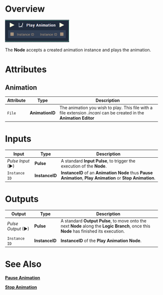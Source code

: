 # Overview

![The Play Animation Node.](../../.gitbook/assets/toolbox/animation/PlayAnimation.PNG)

The **Node** accepts a created animation instance and plays the animation.

# Attributes
## Animation

|Attribute|Type|Description|
|---|---|---|
|`File`|**AnimationID**|The animation you wish to play. This file with a file extension *.incani* can be created in the **Animation Editor** |

# Inputs

|Input|Type|Description|
|---|---|---|
|*Pulse Input* (►)|**Pulse**|A standard **Input Pulse**, to trigger the execution of the **Node**.|
|`Instance ID`|**InstanceID**|**InstanceID** of an **Animation** **Node** thus **Pause Animation**, **Play Animation** or **Stop Animation**.|

# Outputs

|Output|Type|Description|
|---|---|---|
|*Pulse Output* (►)|**Pulse**|A standard **Output Pulse**, to move onto the next **Node** along the **Logic Branch**, once this **Node** has finished its execution.|
|`Instance ID`|**InstanceID**|**InstanceID** of the **Play Animation** **Node**.|

# See Also
[**Pause Animation**](pause-animation.md)

[**Stop Animation**](stop-animation.md)

